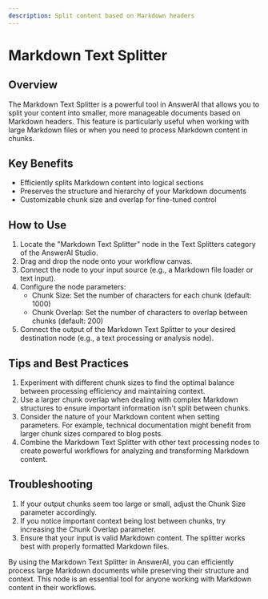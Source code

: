 ```yaml
---
description: Split content based on Markdown headers
---
```


# Markdown Text Splitter

## Overview

The Markdown Text Splitter is a powerful tool in AnswerAI that allows you to split your content into smaller, more manageable documents based on Markdown headers. This feature is particularly useful when working with large Markdown files or when you need to process Markdown content in chunks.

## Key Benefits

- Efficiently splits Markdown content into logical sections
- Preserves the structure and hierarchy of your Markdown documents
- Customizable chunk size and overlap for fine-tuned control

## How to Use

1. Locate the "Markdown Text Splitter" node in the Text Splitters category of the AnswerAI Studio.
2. Drag and drop the node onto your workflow canvas.
3. Connect the node to your input source (e.g., a Markdown file loader or text input).
4. Configure the node parameters:
   - Chunk Size: Set the number of characters for each chunk (default: 1000)
   - Chunk Overlap: Set the number of characters to overlap between chunks (default: 200)
5. Connect the output of the Markdown Text Splitter to your desired destination node (e.g., a text processing or analysis node).

<!-- TODO: Add a screenshot of the Markdown Text Splitter node on the canvas with its input and output connections -->

## Tips and Best Practices

1. Experiment with different chunk sizes to find the optimal balance between processing efficiency and maintaining context.
2. Use a larger chunk overlap when dealing with complex Markdown structures to ensure important information isn't split between chunks.
3. Consider the nature of your Markdown content when setting parameters. For example, technical documentation might benefit from larger chunk sizes compared to blog posts.
4. Combine the Markdown Text Splitter with other text processing nodes to create powerful workflows for analyzing and transforming Markdown content.

## Troubleshooting

1. If your output chunks seem too large or small, adjust the Chunk Size parameter accordingly.
2. If you notice important context being lost between chunks, try increasing the Chunk Overlap parameter.
3. Ensure that your input is valid Markdown content. The splitter works best with properly formatted Markdown files.

<!-- TODO: Add a screenshot showing the node's configuration panel with Chunk Size and Chunk Overlap parameters highlighted -->

By using the Markdown Text Splitter in AnswerAI, you can efficiently process large Markdown documents while preserving their structure and context. This node is an essential tool for anyone working with Markdown content in their workflows.
